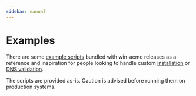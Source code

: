 ```yaml
---
sidebar: manual
---
```

# Examples
There are some [example scripts](https://github.com/win-acme/tree/master/dist/Scripts) 
bundled with win-acme releases as a reference and inspiration for people looking to handle custom 
[installation](/reference/plugins/installation/script) or
[DNS validation](/reference/plugins/validation/dns/script).

The scripts are provided as-is. Caution is advised before running them on production systems.